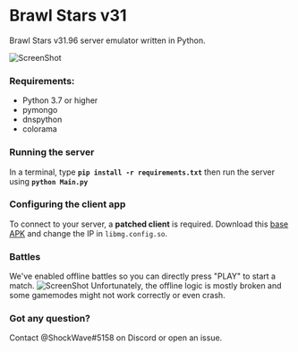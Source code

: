 # Brawl Stars v31

Brawl Stars v31.96 server emulator written in Python.

![ScreenShot](https://cdn.discordapp.com/attachments/874296198775853117/889799539232481300/Screenshot_20210921-120310_BS_v31.jpg) 

### Requirements:
- Python 3.7 or higher
- pymongo
- dnspython
- colorama

### Running the server
In a terminal, type __`pip install -r requirements.txt`__ then run the server using __`python Main.py`__

### Configuring the client app
To connect to your server, a **patched client** is required. Download this [base APK](https://mega.nz/file/KKxw2ZwR#ss4_VDlSynrV8FHMHjmpH5QdMdOiBoGEenXgp0QmqxY) and change the IP in `libmg.config.so`. 
### Battles
We've enabled offline battles so you can directly press "PLAY" to start a match.
![ScreenShot](https://cdn.discordapp.com/attachments/874296198775853117/889797850710548540/Screenshot_20210921-115836_BS_v31.jpg) 
Unfortunately, the offline logic is mostly broken and some gamemodes might not work correctly or even crash.

### Got any question?
Contact @ShockWave#5158 on Discord or open an issue.

